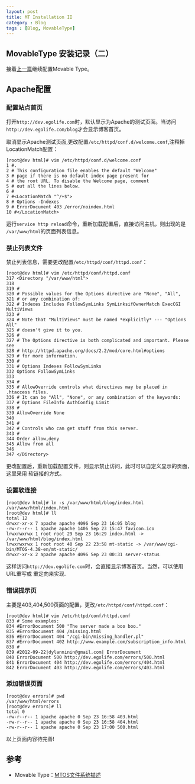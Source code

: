 ```yaml
---
layout: post
title: MT Installation II
category : Blog
tags : [Blog, MovableType]
---
```


## MovableType 安装记录（二）

接着[上一篇](http://dylanninin.com/blog/2012/09/29/mt_installation.html)继续配置Movable Type。

## Apache配置

### 配置站点首页

打开`http://dev.egolife.com`时，默认显示为Apache的测试页面。当访问 `http://dev.egolife.com/blog`才会显示博客首页。

取消显示Apache测试页面,更改配置`/etc/httpd/conf.d/welcome.conf`,注释掉 LocationMatch配置：
	
	[root@dev html]# vim /etc/httpd/conf.d/welcome.conf
	1 #.
	2 # This configuration file enables the default "Welcome"
	3 # page if there is no default index page present for
	4 # the root URL. To disable the Welcome page, comment
	5 # out all the lines below.
	6 #
	7 #<LocationMatch "^/+$">
	8 # Options -Indexes
	9 # ErrorDocument 403 /error/noindex.html
	10 #</LocationMatch>

运行`service http reload`命令，重新加载配置后，直接访问主机，则出现的是 `/var/www/html`的页面列表信息。

### 禁止列表文件

禁止列表信息，需要更改配置`/etc/httpd/conf/httpd.conf`：

	[root@dev html]# vim /etc/httpd/conf/httpd.conf
	317 <Directory "/var/www/html">
	318 
	319 #
	320 # Possible values for the Options directive are "None", "All",
	321 # or any combination of:
	322 # Indexes Includes FollowSymLinks SymLinksifOwnerMatch ExecCGI MultiViews
	323 #
	324 # Note that "MultiViews" must be named *explicitly* --- "Options All"
	325 # doesn't give it to you.
	326 #
	327 # The Options directive is both complicated and important. Please see
	328 # http://httpd.apache.org/docs/2.2/mod/core.html#options
	329 # for more information.
	330 #
	331 # Options Indexes FollowSymLinks
	332 Options FollowSymLinks
	333 
	334 #
	335 # AllowOverride controls what directives may be placed in .htaccess files.
	336 # It can be "All", "None", or any combination of the keywords:
	337 # Options FileInfo AuthConfig Limit
	338 #
	339 AllowOverride None
	340 
	341 #
	342 # Controls who can get stuff from this server.
	343 #
	344 Order allow,deny
	345 Allow from all
	346 
	347 </Directory>

更改配置后，重新加载配置文件，则显示禁止访问，此时可以自定义显示的页面，这里采用 软链接的方式。

### 设置软连接

	[root@dev html]# ln -s /var/www/html/blog/index.html /var/www/html/index.html
	[root@dev html]# ll
	total 12
	drwxr-xr-x 7 apache apache 4096 Sep 23 16:05 blog
	-rw-r--r-- 1 apache apache 1406 Sep 23 15:47 favicon.ico
	lrwxrwxrwx 1 root root 29 Sep 23 16:29 index.html -> /var/www/html/blog/index.html
	lrwxrwxrwx 1 root root 40 Sep 22 23:58 mt-static -> /var/www/cgi-bin/MTOS-4.38-en/mt-static/
	drwxr-xr-x 2 apache apache 4096 Sep 23 00:31 server-status

这样访问`http://dev.egolife.com`时，会直接显示博客首页。当然，可以使用URL重写或 重定向来实现.

### 错误提示页

主要是403,404,500页面的配置，更改`/etc/httpd/conf/httpd.conf`：

	[root@dev html]# vim /etc/httpd/conf/httpd.conf
	833 # Some examples:
	834 #ErrorDocument 500 "The server made a boo boo."
	835 #ErrorDocument 404 /missing.html
	836 #ErrorDocument 404 "/cgi-bin/missing_handler.pl"
	837 #ErrorDocument 402 http://www.example.com/subscription_info.html
	838 #
	839 #2012-09-22|dylanninin@gmail.com| ErrorDocument
	840 ErrorDocument 500 http://dev.egolife.com/errors/500.html
	841 ErrorDocument 404 http://dev.egolife.com/errors/404.html
	842 ErrorDocument 403 http://dev.egolife.com/errors/403.html

### 添加错误页面

	[root@dev errors]# pwd
	/var/www/html/errors
	[root@dev errors]# ll
	total 0
	-rw-r--r-- 1 apache apache 0 Sep 23 16:58 403.html
	-rw-r--r-- 1 apache apache 0 Sep 23 16:58 404.html
	-rw-r--r-- 1 apache apache 0 Sep 23 17:00 500.html

以上页面内容待完善!

## 参考

* Movable Type：[MTOS文件系统描述](http://www.movabletype.org/documentation/installation/file-system.html)
